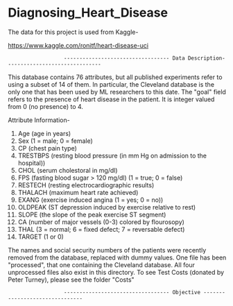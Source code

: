 # Diagnosing_Heart_Disease

 The data for this project is used from Kaggle-
 
 https://www.kaggle.com/ronitf/heart-disease-uci
 
                      ---------------------------------- Data Description-------------------------------

This database contains 76 attributes, but all published experiments refer to using a subset of 14 of them. In particular, the Cleveland database is the only one that has been used by ML researchers to this date. The "goal" field refers to the presence of heart disease in the patient. It is integer valued from 0 (no presence) to 4.

Attribute Information-
1) Age (age in years)
2) Sex (1 = male; 0 = female)
3) CP (chest pain type)
4) TRESTBPS (resting blood pressure (in mm Hg on admission to the hospital))
5) CHOL (serum cholestoral in mg/dl)
6) FPS (fasting blood sugar > 120 mg/dl) (1 = true; 0 = false)
7) RESTECH (resting electrocardiographic results)
8) THALACH (maximum heart rate achieved)
9) EXANG (exercise induced angina (1 = yes; 0 = no))
10) OLDPEAK (ST depression induced by exercise relative to rest)
11) SLOPE (the slope of the peak exercise ST segment)
12) CA (number of major vessels (0-3) colored by flourosopy)
13) THAL (3 = normal; 6 = fixed defect; 7 = reversable defect)
14) TARGET (1 or 0)

The names and social security numbers of the patients were recently removed from the database, replaced with dummy values. One file has been "processed", that one containing the Cleveland database. All four unprocessed files also exist in this directory.
To see Test Costs (donated by Peter Turney), please see the folder "Costs"

                      ---------------------------------- Objective -------------------------------


